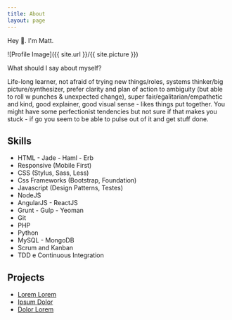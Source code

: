 ```yaml
---
title: About
layout: page
---
```

Hey 👋. I'm Matt.

![Profile Image]({{ site.url }}/{{ site.picture }})

<p>What should I say about myself?</p>

<quote>Life-long learner, not afraid of trying new things/roles, systems thinker/big picture/synthesizer, prefer clarity and plan of action to ambiguity (but able to roll w punches & unexpected change), super fair/egalitarian/empathetic and kind, good explainer, good visual sense - likes things put together. You might have some perfectionist tendencies but not sure if that makes you stuck - if go you seem to be able to pulse out of it and get stuff done. 
</quote>

<h2>Skills</h2>

<ul class="skill-list">
	<li>HTML - Jade - Haml - Erb</li>
	<li>Responsive (Mobile First)</li>
	<li>CSS (Stylus, Sass, Less)</li>
	<li>Css Frameworks (Bootstrap, Foundation)</li>
	<li>Javascript (Design Patterns, Testes)</li>
	<li>NodeJS</li>
	<li>AngularJS - ReactJS</li>
	<li>Grunt - Gulp - Yeoman</li>
	<li>Git</li>
	<li>PHP</li>
	<li>Python</li>
	<li>MySQL - MongoDB</li>
	<li>Scrum and Kanban</li>
	<li>TDD e Continuous Integration</li>
</ul>

<h2>Projects</h2>

<ul>
	<li><a href="https://github.com/">Lorem Lorem</a></li>
	<li><a href="https://github.com/">Ipsum Dolor</a></li>
	<li><a href="https://github.com/">Dolor Lorem</a></li>
</ul>

